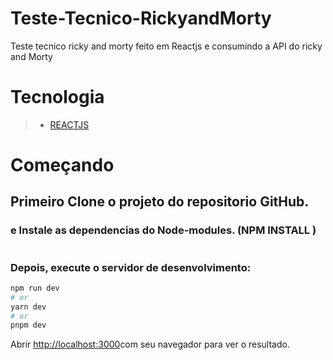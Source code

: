 # Teste-Tecnico-RickyandMorty
Teste tecnico ricky and morty feito em Reactjs e consumindo a API do ricky and Morty 
# Tecnologia 
> * [REACTJS](#Utilisation)

#
# Começando
  
  ## Primeiro Clone o projeto do repositorio GitHub.
   ### e Instale as dependencias do Node-modules. (NPM INSTALL )

#
### Depois, execute o servidor de desenvolvimento:

```bash
npm run dev
# or
yarn dev
# or
pnpm dev
```
Abrir [http://localhost:3000](http://localhost:3000)com seu navegador para ver o resultado.

